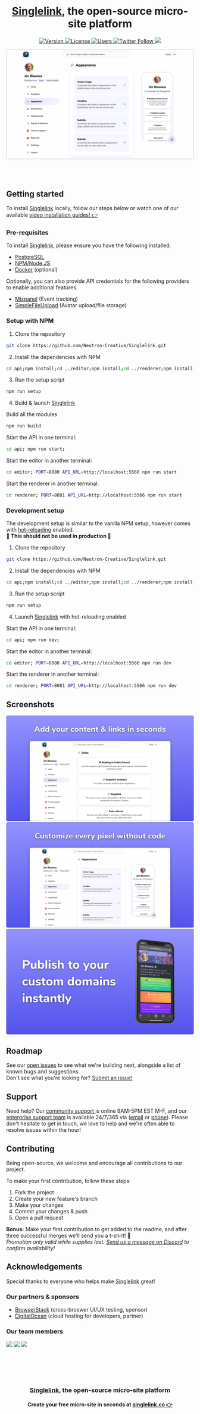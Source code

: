 <br><h1 align="center"><a target="_blank" href="https://singlelink.co">Singlelink</a>, the open-source micro-site platform</h1>
<p align="center">
    <a href="https://github.com/Neutron-Creative/Singlelink/projects/1">
        <img src="https://img.shields.io/badge/Stable-3.0.0-%235353ec" alt="Version">
    </a>
    <a href="https://www.gnu.org/licenses/gpl-3.0.en.html">
        <img src="https://img.shields.io/badge/License-GPL-%236ab04c" alt="License"/>
    </a>
    <a href="https://app.singlelink.co/analytics"/>
        <img src="https://img.shields.io/badge/dynamic/json?color=FF4081&label=Cloud-hosted%20users&query=users&url=https%3A%2F%2Fapi.singlelink.co%2Fanalytics" alt="Users"/>
    </a>
	<a href="https://twitter.com/singlelink">
		<img alt="Twitter Follow" height=20 src="https://img.shields.io/twitter/follow/singlelink?color=%2300acee&label=Follow%20us%20on%20Twitter&style=plastic">
	</a>
	<a href="https://discord.gg/BUbmgV4">
		<img src="https://img.shields.io/discord/739822478276165675?color=%237289da&label=Join%20our%20community%20on%20Discord"/>
	</a>
</p>

<img src="editor/static/gh-hero.png"/>

<div align="center">

</div>

<br><br>

## Getting started

To install <a target="_blank" href="https://singlelink.co">Singlelink</a> locally, follow our steps below or watch one
of our available <a href="https://youtube.com/" target="_blank">video installation guides! 👉</a>

### Pre-requisites

To install <a target="_blank" href="https://singlelink.co">Singlelink</a>, please ensure you have the following
installed.

- <a href="https://www.postgresql.org/" target="_blank">PostgreSQL</a>
- <a href="https://nodejs.org/en/" target="_blank">NPM/Node.JS</a>
- <a href="https://www.docker.com/" target="_blank">Docker</a> (optional)

Optionally, you can also provide API credentials for the following providers to enable additional features.

- <a href="https://mixpanel.com" target="_blank">Mixpanel</a> (Event tracking)
- <a href="https://www.simplefileupload.com/" target="_blank">SimpleFileUpload</a> (Avatar upload/file storage)

### Setup with NPM
1. Clone the repository
```bash
git clone https://github.com/Neutron-Creative/Singlelink.git
```
2. Install the dependencies with NPM
```bash
cd api;npm install;cd ../editor;npm install;cd ../renderer;npm install;cd ../
```
3. Run the setup script
```bash
npm run setup
```
4. Build & launch <a target="_blank" href="https://singlelink.co">Singlelink</a>

Build all the modules

```bash
npm run build
```

Start the API in one terminal:

```bash
cd api; npm run start;
```

Start the editor in another terminal:

```bash
cd editor; PORT=8080 API_URL=http://localhost:5566 npm run start
```

Start the renderer in another terminal:

```bash
cd renderer; PORT=8081 API_URL=http://localhost:5566 npm run start
```

### Development setup
The development setup is similar to the vanilla NPM setup, however comes with <a href="https://vue-loader.vuejs.org/guide/hot-reload.html" target="_blank">hot-reloading</a> enabled.<br>**🚨 This should not be used in production 🚨**
1. Clone the repository
```bash
git clone https://github.com/Neutron-Creative/Singlelink.git
```
2. Install the dependencies with NPM
```bash
cd api;npm install;cd ../editor;npm install;cd ../renderer;npm install;cd ../
```
3. Run the setup script
```bash
npm run setup
```
4. Launch <a target="_blank" href="https://singlelink.co">Singlelink</a> with hot-reloading enabled

Start the API in one terminal:

```bash
cd api; npm run dev;
```

Start the editor in another terminal:

```bash
cd editor; PORT=8080 API_URL=http://localhost:5566 npm run dev
```

Start the renderer in another terminal:

```bash
cd renderer; PORT=8081 API_URL=http://localhost:5566 npm run dev
```

## Screenshots
<img src="editor/static/screenshot-01.png"/>
<img src="editor/static/screenshot-02.png"/>
<img src="editor/static/screenshot-03.png"/>

## Roadmap
See our <a href="https://github.com/Neutron-Creative/Singlelink/issues" target="_blank">open issues</a> to see what we're building next, alongside a list of known bugs and suggestions. <br>Don't see what you're looking for? <a href="https://github.com/Neutron-Creative/Singlelink/issues/new" target="_blank">Submit an issue!</a>

## Support
Need help? Our <a href="https://discord.com/invite/3pBM4Px" target="_blank">community support </a> is online 9AM-5PM EST M-F, and our <a href="mailto:support@neutroncreative.com">enterprise support team</a> is available 24/7/365 via (<a href="mailto:support@neutroncreative.com">email</a> or <a href="tel:+19196530790">phone</a>). Please don't hesitate to get in touch, we love to help and we're often able to resolve issues within the hour!

## Contributing
Being open-source, we welcome and encourage all contributions to our project.

To make your first contribution, follow these steps:

1. Fork the project
2. Create your new feature's branch
3. Make your changes
4. Commit your changes & push
5. Open a pull request

**Bonus:** Make your first contribution to get added to the readme, and after three successful merges we'll send you a t-shirt! 🎉<br>*Promotion only valid while supplies last. <a href="https://discord.gg/BUbmgV4" target="_blank">Send us a message on Discord</a> to confirm availability!*

## Acknowledgements
Special thanks to everyone who helps make <a target="_blank" href="https://singlelink.co">Singlelink</a> great!
### Our partners & sponsors
- <a href="https://www.browserstack.com/" target="_blank">BrowserStack</a> (cross-broswer UI/UX testing, sponsor)
- <a href="https://digitalocean.com/" target="_blank">DigitalOcean</a> (cloud hosting for developers, partner)

### Our team members
<a href="https://twitter.com/jim_bisenius" title="Jim Bisenius, Co-founder & President of Singlelink" target="_blank"><img width="80" src="https://www.gravatar.com/avatar/106e7dda3325b238cc5845df807e9c2d"/></a>
<a href="https://twitter.com/navidk0" title="Navid Kabir, Co-founder & CTO of Singlelink" target="_blank"><img width="80" src="https://www.gravatar.com/avatar/9e4f9cbfec8e363db6c16ad3f32043fb"/></a>
<a href="https://twitter.com/drewbits" title="Drew Boyle, Co-founder & CMO of Singlelink" target="_blank"><img width="80" src="https://pbs.twimg.com/profile_images/1407168359729352706/cLCu_-OF_400x400.png"/></a>

<br><br>
---------------
<h3 align="center"><a href="https://singlelink.co" target="_blank">Singlelink</a>, the open-source micro-site platform</h3>
<h4 align="center">
    Create your free micro-site in seconds at <a href="https://app.singlelink.co/create-account" target="_blank">singlelink.co 👉</a>
</h4>
